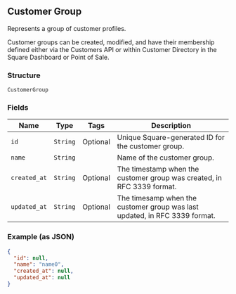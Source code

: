 ## Customer Group

Represents a group of customer profiles. 

Customer groups can be created, modified, and have their membership defined either via 
the Customers API or within Customer Directory in the Square Dashboard or Point of Sale.

### Structure

`CustomerGroup`

### Fields

| Name | Type | Tags | Description |
|  --- | --- | --- | --- |
| `id` | `String` | Optional | Unique Square-generated ID for the customer group. |
| `name` | `String` |  | Name of the customer group. |
| `created_at` | `String` | Optional | The timestamp when the customer group was created, in RFC 3339 format. |
| `updated_at` | `String` | Optional | The timesamp when the customer group was last updated, in RFC 3339 format. |

### Example (as JSON)

```json
{
  "id": null,
  "name": "name0",
  "created_at": null,
  "updated_at": null
}
```

